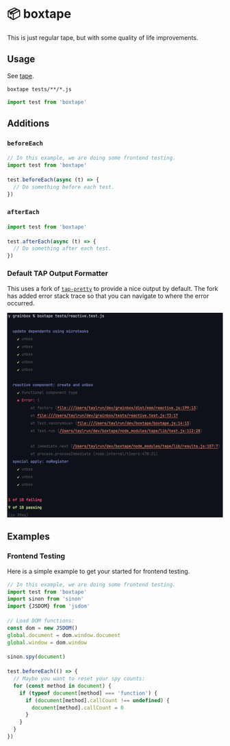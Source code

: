 # 📦 boxtape

This is just regular tape, but with some quality of life improvements.

## Usage

See [tape](https://www.npmjs.com/package/tape).

```shell
boxtape tests/**/*.js
```

```js
import test from 'boxtape'
```

## Additions

### `beforeEach`

```js
// In this example, we are doing some frontend testing.
import test from 'boxtape'

test.beforeEach(async (t) => {
  // Do something before each test.
})
```

### `afterEach`

```js
import test from 'boxtape'

test.afterEach(async (t) => {
  // Do something after each test.
})
```

### Default TAP Output Formatter

This uses a fork of [`tap-pretty`](https://www.npmjs.com/package/tap-pretty) to provide a nice output by default. The fork has added error stack trace so that you can navigate to where the error occurred.

![error example](./images/error.png)

## Examples

### Frontend Testing 

Here is a simple example to get your started for frontend testing.

```js
// In this example, we are doing some frontend testing.
import test from 'boxtape'
import sinon from 'sinon'
import {JSDOM} from 'jsdom'

// Load DOM functions:
const dom = new JSDOM()
global.document = dom.window.document
global.window = dom.window

sinon.spy(document)

test.beforeEach(() => {
  // Maybe you want to reset your spy counts:
  for (const method in document) {
    if (typeof document[method] === 'function') {
      if (document[method].callCount !== undefined) {
        document[method].callCount = 0
      }
    }
  }
})
```